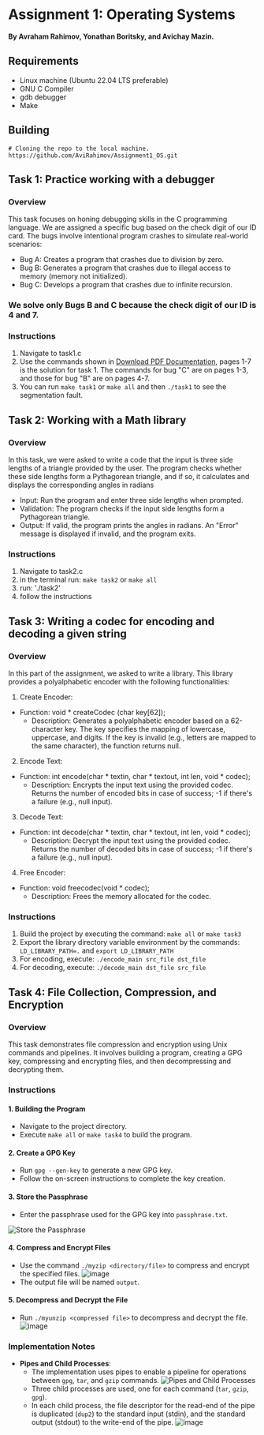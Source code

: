 # Assignment 1: Operating Systems
**By Avraham Rahimov, Yonathan Boritsky, and Avichay Mazin.**

## Requirements
* Linux machine (Ubuntu 22.04 LTS preferable)
* GNU C Compiler
* gdb debugger
* Make
  
 ## Building
```
# Cloning the repo to the local machine.
https://github.com/AviRahimov/Assignment1_OS.git
```

## Task 1: Practice working with a debugger
### Overview
This task focuses on honing debugging skills in the C programming language. We are assigned a specific bug based on the check digit of our ID card. 
The bugs involve intentional program crashes to simulate real-world scenarios:
- Bug A: Creates a program that crashes due to division by zero.
- Bug B: Generates a program that crashes due to illegal access to memory (memory not initialized).
- Bug C: Develops a program that crashes due to infinite recursion.
### We solve only Bugs B and C because the check digit of our ID is 4 and 7.

### Instructions
1. Navigate to task1.c
2.   Use the commands shown in [Download PDF Documentation](https://github.com/AviRahimov/Assignment1_OS/blob/main/Assignment1_OS.pdf), pages 1-7 is the solution for task 1.
The commands for bug "C" are on pages 1-3, and those for bug "B" are on pages 4-7.
3. You can run `make task1` or `make all` and then `./task1` to see the segmentation fault.
## Task 2: Working with a Math library
### Overview
In this task, we were asked to write a code that the input is three side lengths of a triangle provided by the user.
The program checks whether these side lengths form a Pythagorean triangle, and if so, it calculates and displays the corresponding angles in radians 
- Input:
Run the program and enter three side lengths when prompted.
- Validation:
The program checks if the input side lengths form a Pythagorean triangle.
- Output:
If valid, the program prints the angles in radians.
An "Error" message is displayed if invalid, and the program exits.

### Instructions
1. Navigate to task2.c
2. in the terminal run: `make task2` or `make all`
3. run: './task2'
4. follow the instructions


## Task 3: Writing a codec for encoding and decoding a given string
### Overview
In this part of the assignment, we asked to write a library.
This library provides a polyalphabetic encoder with the following functionalities:
1. Create Encoder:
  - Function: void * createCodec (char key[62]);
    -  Description: Generates a polyalphabetic encoder based on a 62-character key. The key specifies the mapping of lowercase, uppercase, and digits.
  If the key is invalid (e.g., letters are mapped to the same character), the function returns null.
2. Encode Text:
 - Function: int encode(char * textin, char * textout, int len, void * codec);
     - Description: Encrypts the input text using the provided codec. Returns the number of encoded bits in case of success; -1 if there's a failure (e.g., null input).
3. Decode Text:
  - Function: int decode(char * textin, char * textout, int len, void * codec);
    - Description: Decrypt the input text using the provided codec. Returns the number of decoded bits in case of success; -1 if there's a failure (e.g., null input).
4. Free Encoder:
  - Function: void freecodec(void * codec);
    - Description: Frees the memory allocated for the codec. 

### Instructions
1. Build the project by executing the command:
   `make all` or `make task3`
2. Export the library directory variable environment by the commands:
   `LD_LIBRARY_PATH=.` and `export LD_LIBRARY_PATH`
3. For encoding, execute:
   `./encode_main src_file dst_file`
4. For decoding, execute:
   `./decode_main dst_file src_file`

## Task 4: File Collection, Compression, and Encryption
### Overview
This task demonstrates file compression and encryption using Unix commands and pipelines. It involves building a program, creating a GPG key, compressing and encrypting files, and then decompressing and decrypting them.

### Instructions
#### 1. Building the Program
- Navigate to the project directory.
- Execute `make all` or `make task4` to build the program.

#### 2. Create a GPG Key
- Run `gpg --gen-key` to generate a new GPG key.
- Follow the on-screen instructions to complete the key creation.

#### 3. Store the Passphrase
- Enter the passphrase used for the GPG key into `passphrase.txt`.

![Store the Passphrase](https://github.com/AviRahimov/Assignment1_OS/assets/73108322/0c7f7e68-5fe8-4edd-97a9-cd51372af07f)

#### 4. Compress and Encrypt Files
- Use the command `./myzip <directory/file>` to compress and encrypt the specified files.
![image](https://github.com/AviRahimov/Assignment1_OS/assets/73108322/2eb59ac5-93bf-4c9e-b968-7747ece5c452)
- The output file will be named `output`.

#### 5. Decompress and Decrypt the File
- Run `./myunzip <compressed file>` to decompress and decrypt the file.
![image](https://github.com/AviRahimov/Assignment1_OS/assets/73108322/73381b52-e4bb-4a60-9bc0-43a5f912a6e4)

### Implementation Notes
- **Pipes and Child Processes**:
  - The implementation uses pipes to enable a pipeline for operations between `gpg`, `tar`, and `gzip` commands.
    ![Pipes and Child Processes](https://github.com/AviRahimov/Assignment1_OS/assets/73108322/848c4cd7-65c7-4835-8a89-e57ddff4ce12)
  - Three child processes are used, one for each command (`tar`, `gzip`, `gpg`).
  - In each child process, the file descriptor for the read-end of the pipe is duplicated (`dup2`) to the standard input (stdin), and the standard output (stdout) to the write-end of the pipe.
    ![image](https://github.com/AviRahimov/Assignment1_OS/assets/73108322/ef7e2bd1-af4f-4577-a436-71443d9d19cb)

